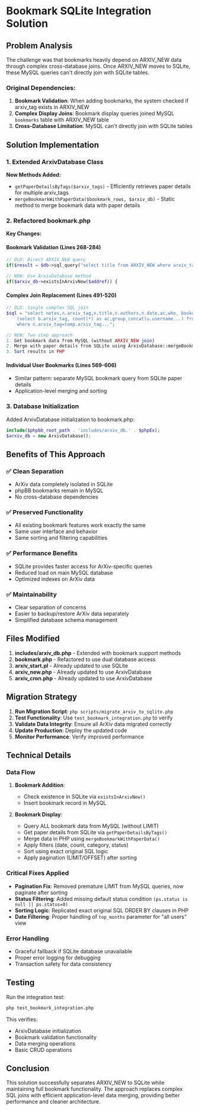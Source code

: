 # Bookmark SQLite Integration Solution

## Problem Analysis

The challenge was that bookmarks heavily depend on ARXIV_NEW data through complex cross-database joins. Once ARXIV_NEW moves to SQLite, these MySQL queries can't directly join with SQLite tables.

### Original Dependencies:

1. **Bookmark Validation**: When adding bookmarks, the system checked if arxiv_tag exists in ARXIV_NEW
2. **Complex Display Joins**: Bookmark display queries joined MySQL `bookmarks` table with ARXIV_NEW table
3. **Cross-Database Limitation**: MySQL can't directly join with SQLite tables

## Solution Implementation

### 1. Extended ArxivDatabase Class

**New Methods Added:**
- `getPaperDetailsByTags($arxiv_tags)` - Efficiently retrieves paper details for multiple arxiv_tags
- `mergeBookmarkWithPaperData($bookmark_rows, $arxiv_db)` - Static method to merge bookmark data with paper details

### 2. Refactored bookmark.php

**Key Changes:**

#### Bookmark Validation (Lines 268-284)
```php
// OLD: Direct ARXIV_NEW query
if($result = $db->sql_query("select title from ARXIV_NEW where arxiv_tag='$addref'")) {

// NEW: Use ArxivDatabase method
if($arxiv_db->existsInArxivNew($addref)) {
```

#### Complex Join Replacement (Lines 491-520)
```php
// OLD: Single complex SQL join
$sql = "select notes,n.arxiv_tag,n.title,n.authors,n.date,ac,who, bookdate from ARXIV_NEW as n,
    (select b.arxiv_tag, count(*) as ac,group_concat(u.username...) from bookmarks b...)
    where n.arxiv_tag=temp.arxiv_tag...";

// NEW: Two-step approach
1. Get bookmark data from MySQL (without ARXIV_NEW join)
2. Merge with paper details from SQLite using ArxivDatabase::mergeBookmarkWithPaperData()
3. Sort results in PHP
```

#### Individual User Bookmarks (Lines 569-606)
- Similar pattern: separate MySQL bookmark query from SQLite paper details
- Application-level merging and sorting

### 3. Database Initialization

Added ArxivDatabase initialization to bookmark.php:
```php
include($phpbb_root_path . 'includes/arxiv_db.' . $phpEx);
$arxiv_db = new ArxivDatabase();
```

## Benefits of This Approach

### ✅ **Clean Separation**
- ArXiv data completely isolated in SQLite
- phpBB bookmarks remain in MySQL
- No cross-database dependencies

### ✅ **Preserved Functionality**
- All existing bookmark features work exactly the same
- Same user interface and behavior
- Same sorting and filtering capabilities

### ✅ **Performance Benefits**
- SQLite provides faster access for ArXiv-specific queries
- Reduced load on main MySQL database
- Optimized indexes on ArXiv data

### ✅ **Maintainability**
- Clear separation of concerns
- Easier to backup/restore ArXiv data separately
- Simplified database schema management

## Files Modified

1. **includes/arxiv_db.php** - Extended with bookmark support methods
2. **bookmark.php** - Refactored to use dual database access
3. **arxiv_start.pl** - Already updated to use SQLite
4. **arxiv_new.php** - Already updated to use ArxivDatabase
5. **arxiv_cron.php** - Already updated to use ArxivDatabase

## Migration Strategy

1. **Run Migration Script**: `php scripts/migrate_arxiv_to_sqlite.php`
2. **Test Functionality**: Use `test_bookmark_integration.php` to verify
3. **Validate Data Integrity**: Ensure all ArXiv data migrated correctly
4. **Update Production**: Deploy the updated code
5. **Monitor Performance**: Verify improved performance

## Technical Details

### Data Flow
1. **Bookmark Addition**:
   - Check existence in SQLite via `existsInArxivNew()`
   - Insert bookmark record in MySQL

2. **Bookmark Display**:
   - Query ALL bookmark data from MySQL (without LIMIT)
   - Get paper details from SQLite via `getPaperDetailsByTags()`
   - Merge data in PHP using `mergeBookmarkWithPaperData()`
   - Apply filters (date, count, category, status)
   - Sort using exact original SQL logic
   - Apply pagination (LIMIT/OFFSET) after sorting

### Critical Fixes Applied
- **Pagination Fix**: Removed premature LIMIT from MySQL queries, now paginate after sorting
- **Status Filtering**: Added missing default status condition `(ps.status is null || ps.status=0)`
- **Sorting Logic**: Replicated exact original SQL ORDER BY clauses in PHP
- **Date Filtering**: Proper handling of `top_months` parameter for "all users" view

### Error Handling
- Graceful fallback if SQLite database unavailable
- Proper error logging for debugging
- Transaction safety for data consistency

## Testing

Run the integration test:
```bash
php test_bookmark_integration.php
```

This verifies:
- ArxivDatabase initialization
- Bookmark validation functionality
- Data merging operations
- Basic CRUD operations

## Conclusion

This solution successfully separates ARXIV_NEW to SQLite while maintaining full bookmark functionality. The approach replaces complex SQL joins with efficient application-level data merging, providing better performance and cleaner architecture.
